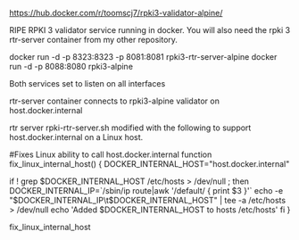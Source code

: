 
https://hub.docker.com/r/toomscj7/rpki3-validator-alpine/

RIPE RPKI 3 validator service running in docker.  You will also need the rpki 3 rtr-server container from my other repository.

docker run -d -p 8323:8323 -p 8081:8081 rpki3-rtr-server-alpine
docker run -d -p 8088:8080 rpki3-alpine

Both services set to listen on all interfaces

rtr-server container connects to rpki3-alpine validator on host.docker.internal

rtr server rpki-rtr-server.sh modified with the following to support host.docker.internal on a Linux host.

#Fixes Linux ability to call host.docker.internal
function fix_linux_internal_host() {
  DOCKER_INTERNAL_HOST="host.docker.internal"

  if ! grep $DOCKER_INTERNAL_HOST /etc/hosts > /dev/null ; then
    DOCKER_INTERNAL_IP=`/sbin/ip route|awk '/default/ { print $3 }'`
    echo -e "$DOCKER_INTERNAL_IP\t$DOCKER_INTERNAL_HOST" | tee -a /etc/hosts > /dev/null
    echo 'Added $DOCKER_INTERNAL_HOST to hosts /etc/hosts'
  fi
}

fix_linux_internal_host

